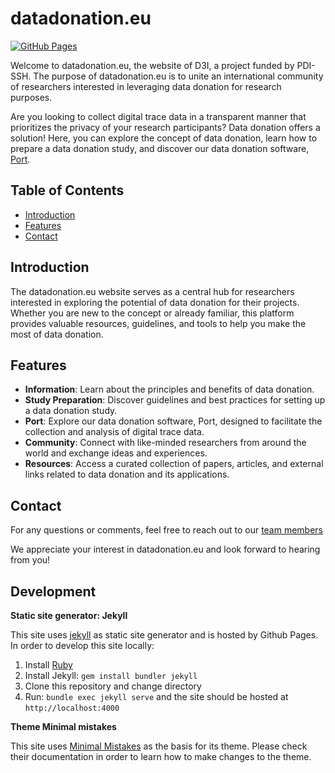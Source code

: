 # datadonation.eu

[![GitHub Pages](https://img.shields.io/badge/GitHub%20Pages-Live-brightgreen)](https://your-github-pages-url)

Welcome to datadonation.eu, the website of D3I, a project funded by PDI-SSH. The purpose of datadonation.eu is to unite an international community of researchers interested in leveraging data donation for research purposes.

Are you looking to collect digital trace data in a transparent manner that prioritizes the privacy of your research participants? Data donation offers a solution! Here, you can explore the concept of data donation, learn how to prepare a data donation study, and discover our data donation software, [Port](https://github.com/eyra/port).

## Table of Contents

- [Introduction](#introduction)
- [Features](#features)
- [Contact](#contact)

## Introduction

The datadonation.eu website serves as a central hub for researchers interested in exploring the potential of data donation for their projects. Whether you are new to the concept or already familiar, this platform provides valuable resources, guidelines, and tools to help you make the most of data donation.

## Features

- **Information**: Learn about the principles and benefits of data donation.
- **Study Preparation**: Discover guidelines and best practices for setting up a data donation study.
- **Port**: Explore our data donation software, Port, designed to facilitate the collection and analysis of digital trace data.
- **Community**: Connect with like-minded researchers from around the world and exchange ideas and experiences.
- **Resources**: Access a curated collection of papers, articles, and external links related to data donation and its applications.

## Contact

For any questions or comments, feel free to reach out to our [team members](https://datadonation.eu/team/)

We appreciate your interest in datadonation.eu and look forward to hearing from you!

## Development

**Static site generator: Jekyll**

This site uses [jekyll](https://jekyllrb.com/) as static site generator and is hosted by Github Pages.
In order to develop this site locally:

1. Install [Ruby](https://www.ruby-lang.org/en/)
2. Install Jekyll: `gem install bundler jekyll`
3. Clone this repository and change directory 
4. Run: `bundle exec jekyll serve` and the site should be hosted at `http://localhost:4000`

**Theme Minimal mistakes**

This site uses [Minimal Mistakes](https://mmistakes.github.io/minimal-mistakes/) as the basis for its theme. 
Please check their documentation in order to learn how to make changes to the theme.
